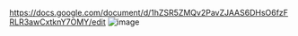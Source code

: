 https://docs.google.com/document/d/1hZSR5ZMQv2PavZJAAS6DHsO6fzFRLR3awCxtknY7OMY/edit
![image](https://user-images.githubusercontent.com/115420097/236214624-a6d142af-16d7-4dda-8091-d9b9d57a5b50.png)


